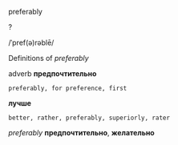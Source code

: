 preferably

?

/ˈpref(ə)rəblē/

Definitions of _preferably_

adverb
**предпочтительно**

    preferably, for preference, first
**лучше**

    better, rather, preferably, superiorly, rater

_preferably_
**предпочтительно**, **желательно**